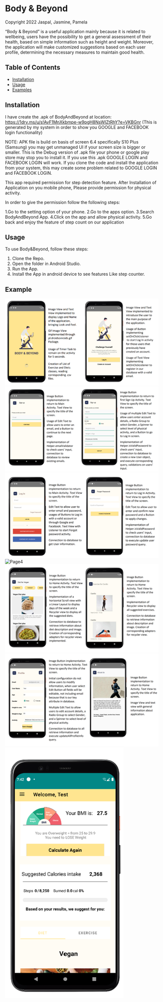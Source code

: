 
# Body & Beyond
Copyright 2022 Jaspal, Jasmine, Pamela


“Body & Beyond” is a useful application mainly because it is related to wellbeing, users have the possibility to get a 
general assessment of their health, based on simple information such as height and weight. Moreover, the application 
will make customized suggestions based on each user profile, determining the necessary measures to maintain good 
health.


## Table of Contents

- [Installation](#installation)
- [Usage](#usage)
- [Examples](#examples)

## Installation

I have create the .apk of BodyAndBeyond at location: https://1drv.ms/u/s!AvF1MnXkbmpe-w9pgH8NsWIZtRhY?e=VKBGnr
(This is generated by my system in order to show you GOOGLE and FACEBOOK login functionality)


NOTE: 
APK file is build on basis of screen 6.4 specifically S10 Plus (Samsung) you may get unmanaged UI if your screen size is bigger or smaller. 
This is the Debug version of .apk file your phone or google play store may stop you to install it. If you use this .apk GOOGLE LOGIN and FACEBOOK LOGIN will work.
If you clone the code and install the application from your system, this may create some problem related to GOOGLE LOGIN and FACEBOOK LOGIN.

This app required permission for step detection feature. After Installation of Application on you mobile phone, Please provide permission for physical activity.

In order to give the permission follow the following steps:

1.Go to the setting option of your phone.
2.Go to the apps option.
3.Search BodyAndBeyond App.
4.Click on the app and allow physical activity.
5.Go back and enjoy the feature of step count on our application


## Usage

To use Body&Beyond, follow these steps:

1. Clone the Repo.
2. Open the folder in Android Studio.
3. Run the App.
4. Install the App in android device to see features Like step counter.

## Example

![Page1](Body&Beyond/Designs/Page1.png)
![Page2](Body&Beyond/Designs/Page2.png)
![Page3](Body&Beyond/Designs/Page3.png)
![Page4](Body&Beyond/Designs/Page4.png)
![Page6](Body&Beyond/Designs/Page6.png)
![Page7](Body&Beyond/Designs/Page7.png)
![Page5](Body&Beyond/Designs/Page5.png)

